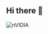 ## Hi there 👋

![nVIDIA](https://img.shields.io/badge/cuda-000000.svg?style=for-the-badge&logo=nVIDIA&logoColor=green)

<!--
**MiguelC-39/MiguelC-39** is a ✨ _special_ ✨ repository because its `README.md` (this file) appears on your GitHub profile.

Here are some ideas to get you started:

- 🔭 I’m currently working on ...
- 🌱 I’m currently learning ...
- 👯 I’m looking to collaborate on ...
- 🤔 I’m looking for help with ...
- 💬 Ask me about ...
- 📫 How to reach me: ...
- 😄 Pronouns: ...
- ⚡ Fun fact: ...
-->
